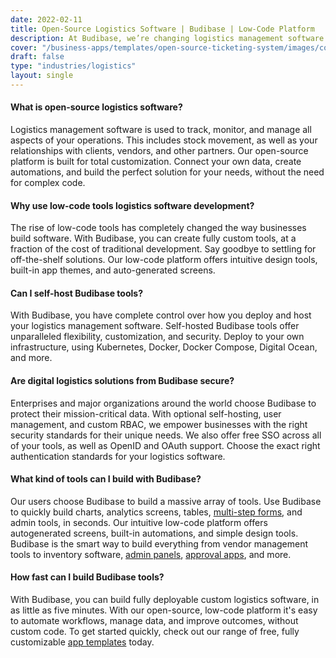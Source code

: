 ```yaml
---
date: 2022-02-11
title: Open-Source Logistics Software | Budibase | Low-Code Platform
description: At Budibase, we’re changing logistics management software development, forever. Create fully deployable, custom tools, in under five minutes.
cover: "/business-apps/templates/open-source-ticketing-system/images/cover.png"
draft: false
type: "industries/logistics"
layout: single
---
```


#### What is open-source logistics software?
Logistics management software is used to track, monitor, and manage all aspects of your operations. This includes stock movement, as well as your relationships with clients, vendors, and other partners. Our open-source platform is built for total customization. Connect your own data, create automations, and build the perfect solution for your needs, without the need for complex code. 

#### Why use low-code tools logistics software development?
The rise of low-code tools has completely changed the way businesses build software. With Budibase, you can create fully custom tools, at a fraction of the cost of traditional development. Say goodbye to settling for off-the-shelf solutions. Our low-code platform offers intuitive design tools, built-in app themes, and auto-generated screens. 

#### Can I self-host Budibase tools?
With Budibase, you have complete control over how you deploy and host your logistics management software. Self-hosted Budibase tools offer unparalleled flexibility, customization, and security. Deploy to your own infrastructure, using Kubernetes, Docker, Docker Compose, Digital Ocean, and more.

####  Are digital logistics solutions from Budibase secure?
Enterprises and major organizations around the world choose Budibase to protect their mission-critical data. With optional self-hosting, user management, and custom RBAC, we empower businesses with the right security standards for their unique needs. We also offer free SSO across all of your tools, as well as OpenID and OAuth support. Choose the exact right authentication standards for your logistics software.

#### What kind of tools can I build with Budibase?
Our users choose Budibase to build a massive array of tools. Use Budibase to quickly build charts, analytics screens, tables, [multi-step forms](https://budibase.com/forms), and admin tools, in seconds. Our intuitive low-code platform offers autogenerated screens, built-in automations, and simple design tools. Budibase is the smart way to build everything from vendor management tools to inventory software, [admin panels](https://budibase.com/admin-panels), [approval apps](https://budibase.com/approval-apps), and more.

#### How fast can I build Budibase tools?
With Budibase, you can build fully deployable custom logistics software, in as little as five minutes. With our open-source, low-code platform it's easy to automate workflows, manage data, and improve outcomes, without custom code.
To get started quickly, check out our range of free, fully customizable [app templates](https://budibase.com/templates) today.

